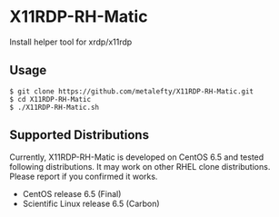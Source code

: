 X11RDP-RH-Matic
===============

Install helper tool for xrdp/x11rdp


Usage
----
```
$ git clone https://github.com/metalefty/X11RDP-RH-Matic.git
$ cd X11RDP-RH-Matic
$ ./X11RDP-RH-Matic.sh
```

Supported Distributions
----

Currently, X11RDP-RH-Matic is developed on CentOS 6.5 and tested following
distributions. It may work on other RHEL clone distributions. Please report
if you confirmed it works.

- CentOS release 6.5 (Final)
- Scientific Linux release 6.5 (Carbon)



